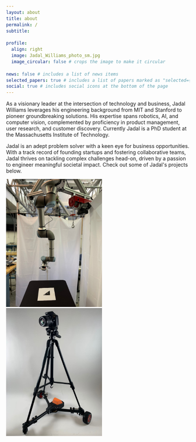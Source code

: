 ```yaml
---
layout: about
title: about
permalink: /
subtitle:

profile:
  align: right
  image: Jadal_Williams_photo_sm.jpg
  image_circular: false # crops the image to make it circular

news: false # includes a list of news items
selected_papers: true # includes a list of papers marked as "selected={true}"
social: true # includes social icons at the bottom of the page
---
```


As a visionary leader at the intersection of technology and business, Jadal Williams leverages his engineering background from MIT and Stanford to pioneer groundbreaking solutions. His expertise spans robotics, AI, and computer vision, complemented by proficiency in product management, user research, and customer discovery. Currently Jadal is a PhD student at the Massachusetts Institute of Technology.

Jadal is an adept problem solver with a keen eye for business opportunities. With a track record of founding startups and fostering collaborative teams, Jadal thrives on tackling complex challenges head-on, driven by a passion to engineer meaningful societal impact. Check out some of Jadal's projects below.

<div class="row row-cols-1 row-cols-md-2">
  <div class="col mb-4">
    <a href="/projects">
      <img src="/assets/img/Thesis/hero_shot_robot.jpg" class="img-fluid" style="max-height: 350px; object-fit: cover;" alt="Master's Thesis">
    </a>
  </div>
  <div class="col mb-4">
    <a href="/projects">
      <img src="/assets/img/picza_full.jpeg" class="img-fluid" style="max-height: 350px; object-fit: cover;" alt="Picza">
    </a>
  </div>
</div>
